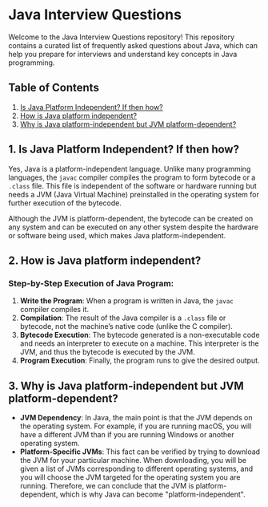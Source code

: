 # Java Interview Questions

Welcome to the Java Interview Questions repository! This repository contains a curated list of frequently asked questions about Java, which can help you prepare for interviews and understand key concepts in Java programming.

## Table of Contents

1. [Is Java Platform Independent? If then how?](#1-is-java-platform-independent-if-then-how)
2. [How is Java platform independent?](#2-how-is-java-platform-independent)
3. [Why is Java platform-independent but JVM platform-dependent?](#3-why-is-java-platform-independent-but-jvm-platform-dependent)

## 1. Is Java Platform Independent? If then how?

Yes, Java is a platform-independent language. Unlike many programming languages, the `javac` compiler compiles the program to form bytecode or a `.class` file. This file is independent of the software or hardware running but needs a JVM (Java Virtual Machine) preinstalled in the operating system for further execution of the bytecode.

Although the JVM is platform-dependent, the bytecode can be created on any system and can be executed on any other system despite the hardware or software being used, which makes Java platform-independent.

## 2. How is Java platform independent?

### Step-by-Step Execution of Java Program:

1. **Write the Program**: When a program is written in Java, the `javac` compiler compiles it.
2. **Compilation**: The result of the Java compiler is a `.class` file or bytecode, not the machine’s native code (unlike the C compiler).
3. **Bytecode Execution**: The bytecode generated is a non-executable code and needs an interpreter to execute on a machine. This interpreter is the JVM, and thus the bytecode is executed by the JVM.
4. **Program Execution**: Finally, the program runs to give the desired output.

## 3. Why is Java platform-independent but JVM platform-dependent?

- **JVM Dependency**: In Java, the main point is that the JVM depends on the operating system. For example, if you are running macOS, you will have a different JVM than if you are running Windows or another operating system.
- **Platform-Specific JVMs**: This fact can be verified by trying to download the JVM for your particular machine. When downloading, you will be given a list of JVMs corresponding to different operating systems, and you will choose the JVM targeted for the operating system you are running. Therefore, we can conclude that the JVM is platform-dependent, which is why Java can become "platform-independent".


